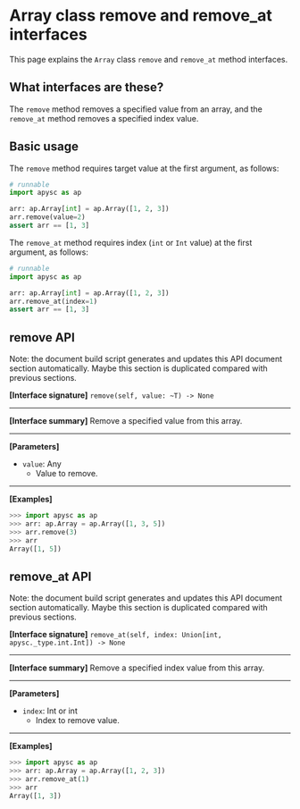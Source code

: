 # Array class remove and remove_at interfaces

This page explains the `Array` class `remove` and `remove_at` method interfaces.

## What interfaces are these?

The `remove` method removes a specified value from an array, and the `remove_at` method removes a specified index value.

## Basic usage

The `remove` method requires target value at the first argument, as follows:

```py
# runnable
import apysc as ap

arr: ap.Array[int] = ap.Array([1, 2, 3])
arr.remove(value=2)
assert arr == [1, 3]
```

The `remove_at` method requires index (`int` or `Int` value) at the first argument, as follows:

```py
# runnable
import apysc as ap

arr: ap.Array[int] = ap.Array([1, 2, 3])
arr.remove_at(index=1)
assert arr == [1, 3]
```


## remove API

<!-- Docstring: apysc._type.array.Array.remove -->

<span class="inconspicuous-txt">Note: the document build script generates and updates this API document section automatically. Maybe this section is duplicated compared with previous sections.</span>

**[Interface signature]** `remove(self, value: ~T) -> None`<hr>

**[Interface summary]** Remove a specified value from this array.<hr>

**[Parameters]**

- `value`: Any
  - Value to remove.

<hr>

**[Examples]**

```py
>>> import apysc as ap
>>> arr: ap.Array = ap.Array([1, 3, 5])
>>> arr.remove(3)
>>> arr
Array([1, 5])
```

## remove_at API

<!-- Docstring: apysc._type.array.Array.remove_at -->

<span class="inconspicuous-txt">Note: the document build script generates and updates this API document section automatically. Maybe this section is duplicated compared with previous sections.</span>

**[Interface signature]** `remove_at(self, index: Union[int, apysc._type.int.Int]) -> None`<hr>

**[Interface summary]** Remove a specified index value from this array.<hr>

**[Parameters]**

- `index`: Int or int
  - Index to remove value.

<hr>

**[Examples]**

```py
>>> import apysc as ap
>>> arr: ap.Array = ap.Array([1, 2, 3])
>>> arr.remove_at(1)
>>> arr
Array([1, 3])
```